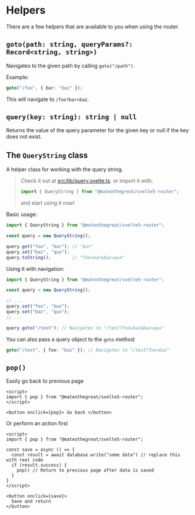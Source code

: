 # Helpers

There are a few helpers that are available to you when using the router.

## `goto(path: string, queryParams?: Record<string, string>)`

Navigates to the given path by calling `goto("/path")`.

Example:

```ts
goto("/foo", { bar: "baz" });
```

This will navigate to `/foo?bar=baz`.

## `query(key: string): string | null`

Returns the value of the query parameter for the given key or null if the key does not exist.

## The `QueryString` class

A helper class for working with the query string.

> Check it out at [src/lib/query.svelte.ts](../src/lib/query.svelte.ts).
> or import it with:
>
> ```ts
> import { QueryString } from "@mateothegreat/svelte5-router";
> ```
>
> and start using it now!

Basic usage:

```ts
import { QueryString } from "@mateothegreat/svelte5-router";

const query = new QueryString();

query.get("foo", "bar"); // "bar"
query.set("baz", "qux");
query.toString();        // "foo=bar&baz=qux"
```

Using it with navigation:

```ts
import { QueryString } from "@mateothegreat/svelte5-router";

const query = new QueryString();

// ...
query.set("foo", "baz");
query.set("baz", "qux");
// ...

query.goto("/test"); // Navigates to "/test?foo=baz&baz=qux"
```

You can also pass a query object to the `goto` method:

```ts
goto("/test", { foo: "baz" }); // Navigates to "/test?foo=baz"
```

## `pop()`

Easily go back to previous page

```svelte
<script>
import { pop } from "@mateothegreat/svelte5-router";
</script>

<button onclick={pop}> Go back </button>
```

Or perform an action first

```svelte
<script>
import { pop } from "@mateothegreat/svelte5-router";

const save = async () => {
  const result = await database.write("some data") // replace this with real code
  if (result.success) {
    pop() // Return to previous page after data is saved
  }
}
</script>

<button onclick={save}>
  Save and return
</button>
```
